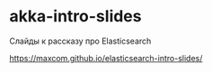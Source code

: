 # akka-intro-slides
Слайды к рассказу про Elasticsearch

https://maxcom.github.io/elasticsearch-intro-slides/
